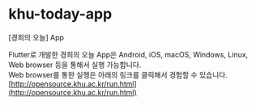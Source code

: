 # khu-today-app
[경희의 오늘] App

Flutter로 개발한 경희의 오늘 App은 Android, iOS, macOS, Windows, Linux, Web browser 등을 통해서 실행 가능합니다. <br>
Web browser를 통한 실행은 아래의 링크를 클릭해서 경험할 수 있습니다.  <br>
[http://opensource.khu.ac.kr/run.html](http://opensource.khu.ac.kr/run.html)  <br>
